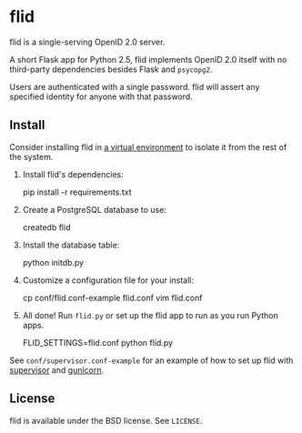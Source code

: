 # flid #

flid is a single-serving OpenID 2.0 server.

A short Flask app for Python 2.5, flid implements OpenID 2.0 itself with no third-party dependencies besides Flask and `psycopg2`.

Users are authenticated with a single password. flid will assert any specified identity for anyone with that password.


## Install ##

Consider installing flid in [a virtual environment][] to isolate it from the rest of the system.

1. Install flid's dependencies:

    pip install -r requirements.txt

2. Create a PostgreSQL database to use:

    createdb flid

3. Install the database table:

    python initdb.py

4. Customize a configuration file for your install:

    cp conf/flid.conf-example flid.conf
    vim flid.conf

5. All done! Run `flid.py` or set up the flid app to run as you run Python apps.

    FLID_SETTINGS=flid.conf python flid.py

See `conf/supervisor.conf-example` for an example of how to set up flid with [supervisor][] and [gunicorn][].

[a virtual environment]: http://pypi.python.org/pypi/virtualenv
[supervisor]: http://supervisord.org
[gunicorn]: http://gunicorn.org


## License ##

flid is available under the BSD license. See `LICENSE`.
